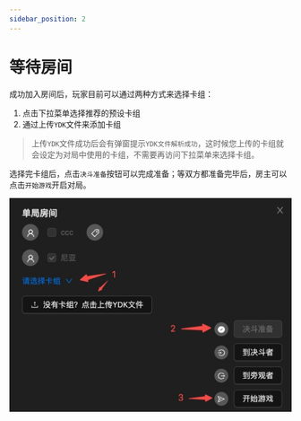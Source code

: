 ```yaml
---
sidebar_position: 2
---
```


# 等待房间

成功加入房间后，玩家目前可以通过两种方式来选择卡组：
1. 点击下拉菜单选择推荐的预设卡组
2. 通过上传`YDK`文件来添加卡组

> 上传`YDK`文件成功后会有弹窗提示`YDK文件解析成功`，这时候您上传的卡组就会设定为对局中使用的卡组，不需要再访问下拉菜单来选择卡组。

选择完卡组后，点击`决斗准备`按钮可以完成准备；等双方都准备完毕后，房主可以点击`开始游戏`开启对局。

![room](../assets/guide_room.jpeg)
